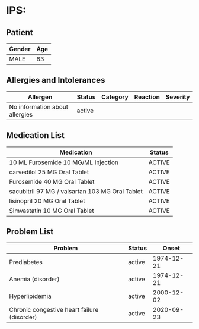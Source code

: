 # IPS:

## Patient

|Gender|Age|
|---|---|
|MALE|83|

## Allergies and Intolerances

|Allergen|Status|Category|Reaction|Severity|
|---|---|---|---|---|
|No information about allergies|active||||

## Medication List

|Medication|Status|
|---|---|
|10 ML Furosemide 10 MG/ML Injection|ACTIVE|
|carvedilol 25 MG Oral Tablet|ACTIVE|
|Furosemide 40 MG Oral Tablet|ACTIVE|
|sacubitril 97 MG / valsartan 103 MG Oral Tablet|ACTIVE|
|lisinopril 20 MG Oral Tablet|ACTIVE|
|Simvastatin 10 MG Oral Tablet|ACTIVE|

## Problem List

|Problem|Status|Onset|
|---|---|---|
|Prediabetes|active|1974-12-21|
|Anemia (disorder)|active|1974-12-21|
|Hyperlipidemia|active|2000-12-02|
|Chronic congestive heart failure (disorder)|active|2020-09-23|
